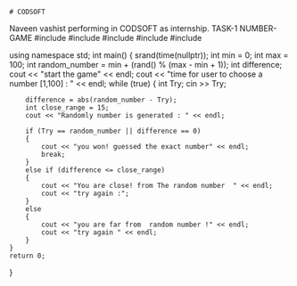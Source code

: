     # CODSOFT
 Naveen vashist performing in CODSOFT as internship.
 TASK-1  NUMBER-GAME
#include <iostream>
#include <random>
#include <vector>
#include <cstdlib>
#include <ctime>

using namespace std;
int main()
{
    srand(time(nullptr));
    int min = 0;
    int max = 100;
    int random_number = min + (rand() % (max - min + 1));
    int difference;
    cout << "start the game" << endl;
    cout << "time for user to choose a number [1,100]  : " << endl;
    while (true)
    {
        int Try;
        cin >> Try;

        difference = abs(random_number - Try);
        int close_range = 15;
        cout << "Randomly number is generated : " << endl;

        if (Try == random_number || difference == 0)
        {
            cout << "you won! guessed the exact number" << endl;
            break;
        }
        else if (difference <= close_range)
        {
            cout << "You are close! from The random number  " << endl;
            cout << "try again :";
        }
        else
        {
            cout << "you are far from  random number !" << endl;
            cout << "try again " << endl;
        }
    }
    return 0;
}
